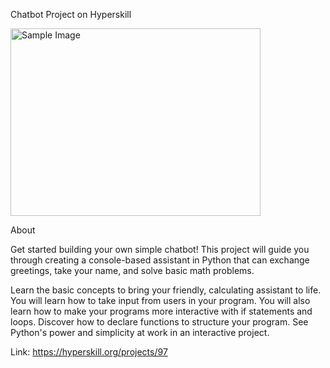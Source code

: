 Chatbot Project on Hyperskill

<img src="97_simple_chat_bot_python-min](https://github.com/user-attachments/assets/dfe628d8-08a4-47bd-a9b5-8aef03536619" alt="Sample Image" width="400" height="300">

About

Get started building your own simple chatbot! This project will guide you through creating a console-based assistant in Python that can exchange greetings, take your name, and solve basic math problems.

Learn the basic concepts to bring your friendly, calculating assistant to life. You will learn how to take input from users in your program. You will also learn how to make your programs more interactive with if statements and loops. Discover how to declare functions to structure your program. See Python's power and simplicity at work in an interactive project.


Link: https://hyperskill.org/projects/97
